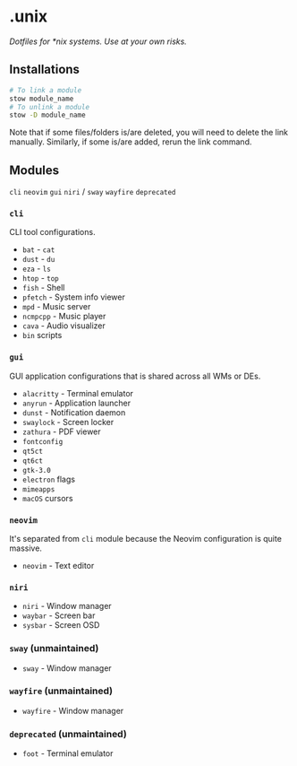 # .unix

_Dotfiles for *nix systems. Use at your own risks._

## Installations

```sh
# To link a module
stow module_name
# To unlink a module
stow -D module_name
```

Note that if some files/folders is/are deleted, you will need to delete the link manually.
Similarly, if some is/are added, rerun the link command.

## Modules

`cli` `neovim` `gui` `niri` / `sway` `wayfire` `deprecated`

### `cli`

CLI tool configurations.

- `bat` - `cat`
- `dust` - `du`
- `eza` - `ls`
- `htop` - `top`
- `fish` - Shell
- `pfetch` - System info viewer
- `mpd` - Music server
- `ncmpcpp` - Music player
- `cava` - Audio visualizer
- `bin` scripts

### `gui`

GUI application configurations that is shared across all WMs or DEs.

- `alacritty` - Terminal emulator
- `anyrun` - Application launcher
- `dunst` - Notification daemon
- `swaylock` - Screen locker
- `zathura` - PDF viewer
- `fontconfig`
- `qt5ct`
- `qt6ct`
- `gtk-3.0`
- `electron` flags
- `mimeapps`
- `macOS` cursors

### `neovim`

It's separated from `cli` module because the Neovim configuration is quite massive.

- `neovim` - Text editor

### `niri`

- `niri` - Window manager
- `waybar` - Screen bar
- `sysbar` - Screen OSD

### `sway` (unmaintained)

- `sway` - Window manager

### `wayfire` (unmaintained)

- `wayfire` - Window manager

### `deprecated` (unmaintained)

- `foot` - Terminal emulator
